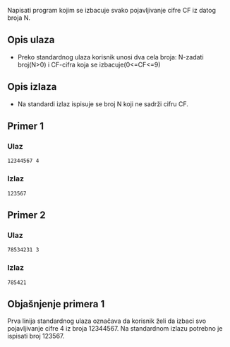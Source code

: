 
Napisati program kojim se izbacuje svako pojavljivanje cifre CF iz datog broja N.

## Opis ulaza

  - Preko standardnog ulaza korisnik unosi dva cela broja: N-zadati broj(N>0) i CF-cifra koja se izbacuje(0<=CF<=9)

## Opis izlaza

  - Na standardi izlaz ispisuje se broj N koji ne sadrži cifru CF.

## Primer 1

### Ulaz

~~~
12344567 4
~~~

### Izlaz

~~~
123567
~~~

## Primer 2

### Ulaz

~~~
78534231 3
~~~

### Izlaz

~~~
785421
~~~

## Objašnjenje primera 1

Prva linija standardnog ulaza označava da korisnik želi da izbaci svo pojavljivanje cifre 4 iz broja 12344567. Na standardnom izlazu potrebno je ispisati broj 123567.

